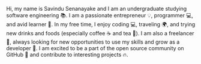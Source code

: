 Hi, my name is Savindu Senanayake and I am an undergraduate studying software engineering 📚. I am a passionate entrepreneur 💡, programmer 💻, and avid learner 🧠. In my free time, I enjoy coding 💻, traveling 🌍, and trying new drinks and foods (especially coffee ☕️ and tea 🍵). I am also a freelancer 💼, always looking for new opportunities to use my skills and grow as a developer 🚀. I am excited to be a part of the open source community on GitHub 🤝 and contribute to interesting projects 🔥.
